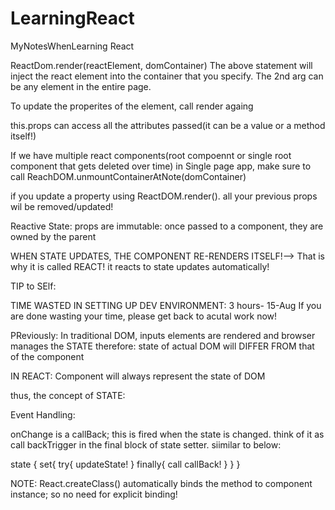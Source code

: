 # LearningReact
MyNotesWhenLearning React

ReactDom.render(reactElement, domContainer)
The above statement will inject the react element into the container that you specify.
The 2nd arg can be any element in the entire page.

To update the properites of the element, call render againg

this.props can access all the attributes passed(it can be a value or a method itself!)

If we have multiple react components(root compoennt or single root component that gets deleted over time) in Single page app, make sure to call 
ReachDOM.unmountContainerAtNote(domContainer)


if you update a property using ReactDOM.render(). all your previous props wil be removed/updated!

Reactive State:
props are immutable:
once passed to a component, they are owned by the parent

WHEN STATE UPDATES, THE COMPONENT RE-RENDERS ITSELF!--> That is why it is called REACT! it reacts to state updates automatically!


TIP to SElf:

TIME WASTED IN SETTING UP DEV ENVIRONMENT: 3 hours- 15-Aug
If you are done wasting your time, please get back to acutal work now!




PReviously: 
In traditional DOM, inputs elements are rendered and browser manages the STATE
therefore: state of actual DOM will DIFFER FROM that of the component

IN REACT: Component will always represent the state of DOM

thus, the concept of STATE:

Event Handling:

onChange is a callBack; this is fired when the state is changed. think of it as call backTrigger in the final block of state setter.
siimilar to below:

state
{
	set{
		try{
			updateState!
		}
		finally{
			call callBack!
		}
	}
}


NOTE:
React.createClass() automatically binds the method to component instance; so no need for explicit binding!

